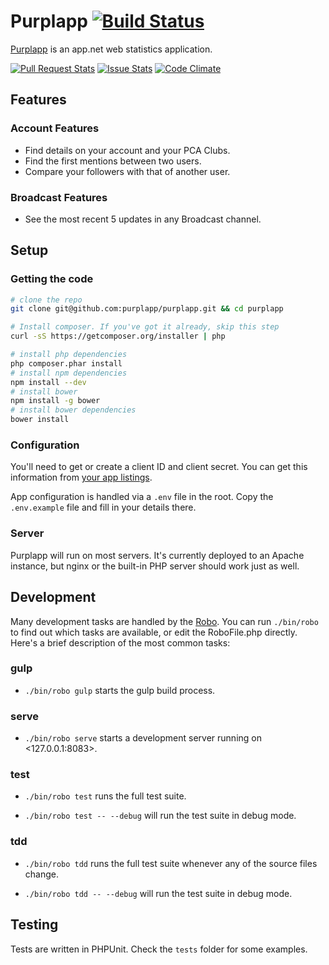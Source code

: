 Purplapp [![Build Status][ci img]][ci link]
========

[Purplapp](http://app.net/purplapp) is an app.net web statistics application.

[![Pull Request Stats][pr img]][pr link] [![Issue Stats][is img]][is link] [![Code Climate][cc img]][cc link]

[ci img]: https://travis-ci.org/purplapp/purplapp.svg?branch=master
[pr img]: https://codeclimate.com/github/purplapp/purplapp/badges/gpa.svg
[is img]: http://issuestats.com/github/purplapp/purplapp/badge/issue
[cc img]: http://issuestats.com/github/purplapp/purplapp/badge/pr

[ci link]: https://travis-ci.org/purplapp/purplapp
[pr link]: http://issuestats.com/github/purplapp/purplapp
[is link]: http://issuestats.com/github/purplapp/purplapp
[cc link]: https://codeclimate.com/github/purplapp/purplapp

## Features

### Account Features

- Find details on your account and your PCA Clubs.
- Find the first mentions between two users.
- Compare your followers with that of another user.

### Broadcast Features

- See the most recent 5 updates in any Broadcast channel.

## Setup

### Getting the code

```bash
# clone the repo
git clone git@github.com:purplapp/purplapp.git && cd purplapp

# Install composer. If you've got it already, skip this step
curl -sS https://getcomposer.org/installer | php

# install php dependencies
php composer.phar install
# install npm dependencies
npm install --dev
# install bower
npm install -g bower
# install bower dependencies
bower install
```

### Configuration

You'll need to get or create a client ID and client secret. You can get this
information from [your app listings](https://account.app.net/developer/apps/).

App configuration is handled via a `.env` file in the root. Copy the
`.env.example` file and fill in your details there.


### Server

Purplapp will run on most servers. It's currently deployed to an Apache
instance, but nginx or the built-in PHP server should work just as well.

## Development

Many development tasks are handled by the [Robo][robo]. You can run `./bin/robo`
to find out which tasks are available, or edit the RoboFile.php directly. Here's
a brief description of the most common tasks:

### gulp

- `./bin/robo gulp` starts the gulp build process.

### serve

- `./bin/robo serve` starts a development server running on <127.0.0.1:8083>.

### test

- `./bin/robo test` runs the full test suite.

- `./bin/robo test -- --debug` will run the test suite in debug mode.

### tdd

- `./bin/robo tdd` runs the full test suite whenever any of the source files
  change.

- `./bin/robo tdd -- --debug` will run the test suite in debug mode.


## Testing

Tests are written in PHPUnit. Check the `tests` folder for some examples.

[robo]: http://robo.li/
